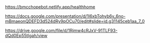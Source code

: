https://bmcchopebot.netlify.app/healthhome

https://docs.google.com/presentation/d/1l6xbTohyb6v_6no-mBmaeonQDEFD3d524dRy9pOCu70/edit#slide=id.g31145ceb1aa_7_0

https://drive.google.com/file/d/1Rjmw4cRJxV-91TLF93-dQd0Ep55tlgah/view
